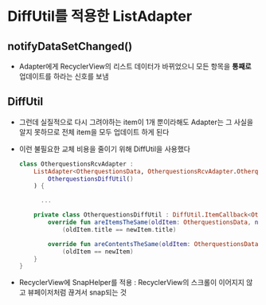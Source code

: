 # DiffUtil를 적용한 ListAdapter
## notifyDataSetChanged()
- Adapter에게 RecyclerView의 리스트 데이터가 바뀌었으니 모든 항목을 **통째로** 업데이트를 하라는 신호를 보냄

## DiffUtil
- 그런데 실질적으로 다시 그려야하는 item이 1개 뿐이라해도 Adapter는 그 사실을 알지 못하므로 전체 item을 모두 업데이트 하게 된다
- 이런 불필요한 교체 비용을 줄이기 위해 DiffUtil을 사용했다

  ```kotlin
  class OtherquestionsRcvAdapter :
      ListAdapter<OtherquestionsData, OtherquestionsRcvAdapter.OtherquestionsRcvViewHolder>(
          OtherquestionsDiffUtil()
      ) {

        ...

      private class OtherquestionsDiffUtil : DiffUtil.ItemCallback<OtherquestionsData>() {
          override fun areItemsTheSame(oldItem: OtherquestionsData, newItem: OtherquestionsData) =
              (oldItem.title == newItem.title)

          override fun areContentsTheSame(oldItem: OtherquestionsData, newItem: OtherquestionsData) =
              (oldItem == newItem)
      }
  }
  ```

- RecyclerView에 SnapHelper를 적용 : RecyclerView의 스크롤이 이어지지 않고 뷰페이저처럼 끊겨서 snap되는 것
